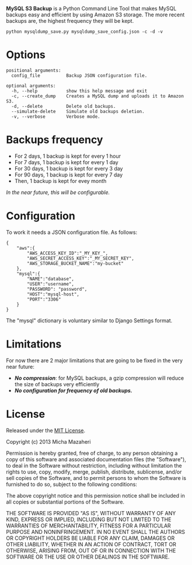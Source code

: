 **MySQL S3 Backup** is a Python Command Line Tool that makes MySQL backups easy and efficient by using Amazon S3 storage.
The more recent backups are, the highest frequency they will be kept.

```
python mysqldump_save.py mysqldump_save_config.json -c -d -v
```

# Options

```
positional arguments:
  config_file          Backup JSON configuration file.

optional arguments:
  -h, --help           show this help message and exit
  -c, --create_dump    Creates a MySQL dump and uploads it to Amazon S3.
  -d, --delete         Delete old backups.
  --simulate-delete    Simulate old backups deletion.
  -v, --verbose        Verbose mode.
```

# Backups frequency

- For 2 days, 1 backup is kept for every 1 hour
- For 7 days, 1 backup is kept for every 1 day
- For 30 days, 1 backup is kept for every 3 day
- For 90 days, 1 backup is kept for every 7 day
- Then, 1 backup is kept for evey month

*In the near future, this will be configurable.*

# Configuration

To work it needs a JSON configuration file. As follows:

```
{
	"aws":{
		"AWS_ACCESS_KEY_ID":"_MY_KEY_",
		"AWS_SECRET_ACCESS_KEY":"_MY_SECRET_KEY",
		"AWS_STORAGE_BUCKET_NAME":"my-bucket"
	},
	"mysql":{
		"NAME":"database",
		"USER":"username",
		"PASSWORD": "password",
		"HOST":"mysql-host",
		"PORT":"3306"
	}
}
```

The "mysql" dictionary is voluntary similar to Django Settings format.

# Limitations

For now there are 2 major limitations that are going to be fixed in the very near future:

- ***No compression***: for MySQL backups, a gzip compression will reduce the size of backups very efficiently
- ***No configuration for frequency of old backups.***

# License

Released under the [MIT License](http://opensource.org/licenses/MIT).

Copyright (c) 2013 Micha Mazaheri

Permission is hereby granted, free of charge, to any person obtaining a copy
of this software and associated documentation files (the "Software"), to deal
in the Software without restriction, including without limitation the rights
to use, copy, modify, merge, publish, distribute, sublicense, and/or sell
copies of the Software, and to permit persons to whom the Software is
furnished to do so, subject to the following conditions:

The above copyright notice and this permission notice shall be included in
all copies or substantial portions of the Software.

THE SOFTWARE IS PROVIDED "AS IS", WITHOUT WARRANTY OF ANY KIND, EXPRESS OR
IMPLIED, INCLUDING BUT NOT LIMITED TO THE WARRANTIES OF MERCHANTABILITY,
FITNESS FOR A PARTICULAR PURPOSE AND NONINFRINGEMENT. IN NO EVENT SHALL THE
AUTHORS OR COPYRIGHT HOLDERS BE LIABLE FOR ANY CLAIM, DAMAGES OR OTHER
LIABILITY, WHETHER IN AN ACTION OF CONTRACT, TORT OR OTHERWISE, ARISING FROM,
OUT OF OR IN CONNECTION WITH THE SOFTWARE OR THE USE OR OTHER DEALINGS IN
THE SOFTWARE.
